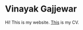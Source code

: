 # Vinayak Gajjewar

Hi! This is my website. [This](assets/Vinayak_Gajjewar_CV_8_13_2023.pdf) is my CV.